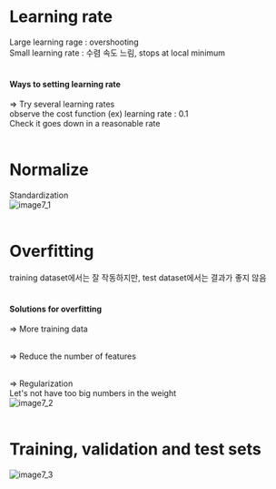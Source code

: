 # Learning rate <br>
Large learning rage : overshooting <br>
Small learning rate : 수렴 속도 느림, stops at local minimum <br><br>

#### Ways to setting learning rate <br>
=> Try several learning rates <br>
observe the cost function (ex) learning rate : 0.1 <br>
Check it goes down in a reasonable rate <br><br>

# Normalize <br>
Standardization <br>
![image7_1](https://user-images.githubusercontent.com/57740560/93662214-882fdd80-fa99-11ea-8358-abf50965abd5.png) <br><br>

# Overfitting <br>
training dataset에서는 잘 작동하지만, test dataset에서는 결과가 좋지 않음 <br><br>

#### Solutions for overfitting <br>
=> More training data <br><br>

=> Reduce the number of features <br><br>

=> Regularization <br>
Let's not have too big numbers in the weight <br>
![image7_2](https://user-images.githubusercontent.com/57740560/93662415-d85b6f80-fa9a-11ea-9a5f-392085d9cea5.png) <br><br>
 
# Training, validation and test sets <br>
![image7_3](https://user-images.githubusercontent.com/57740560/93662560-0a210600-fa9c-11ea-9c6d-ab3ff9c4aa0b.png)


